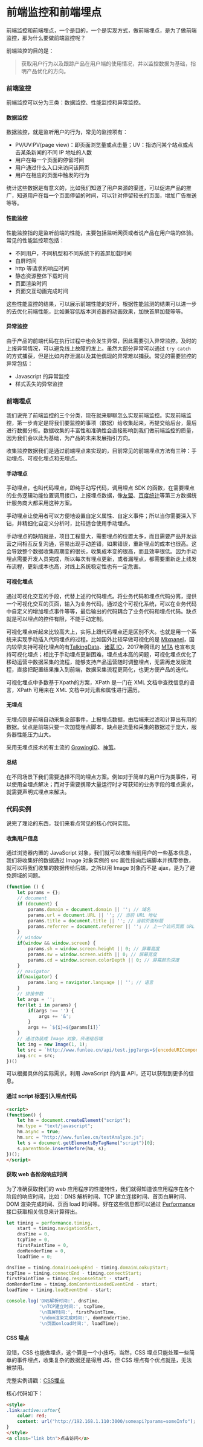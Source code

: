 # 前端监控和前端埋点

前端监控和前端埋点，一个是目的，一个是实现方式，做前端埋点，是为了做前端监控，那为什么要做前端监控呢？

前端监控的目的是：

> 获取用户行为以及跟踪产品在用户端的使用情况，并以监控数据为基础，指明产品优化的方向。

### 前端监控

前端监控可以分为三类：数据监控、性能监控和异常监控。

#### 数据监控

数据监控，就是监听用户的行为，常见的监控项有：

- PV/UV:PV(page view)：即页面浏览量或点击量；UV：指访问某个站点或点击某条新闻的不同 IP 地址的人数
- 用户在每一个页面的停留时间
- 用户通过什么入口来访问该网页
- 用户在相应的页面中触发的行为

统计这些数据是有意义的，比如我们知道了用户来源的渠道，可以促进产品的推广，知道用户在每一个页面停留的时间，可以针对停留较长的页面，增加广告推送等等。

#### 性能监控

性能监控指的是监听前端的性能，主要包括监听网页或者说产品在用户端的体验。常见的性能监控项包括：

- 不同用户，不同机型和不同系统下的首屏加载时间
- 白屏时间
- http 等请求的响应时间
- 静态资源整体下载时间
- 页面渲染时间
- 页面交互动画完成时间

这些性能监控的结果，可以展示前端性能的好坏，根据性能监测的结果可以进一步的去优化前端性能，比如兼容低版本浏览器的动画效果，加快首屏加载等等。

#### 异常监控

由于产品的前端代码在执行过程中也会发生异常，因此需要引入异常监控。及时的上报异常情况，可以避免线上故障的发上。虽然大部分异常可以通过 `try catch` 的方式捕获，但是比如内存泄漏以及其他偶现的异常难以捕获。常见的需要监控的异常包括：

- Javascript 的异常监控
- 样式丢失的异常监控

### 前端埋点

我们说完了前端监控的三个分类，现在就来聊聊怎么实现前端监控。实现前端监控，第一步肯定是将我们要监控的事项（数据）给收集起来，再提交给后台，最后进行数据分析。数据收集的丰富性和准确性会直接影响到我们做前端监控的质量，因为我们会以此为基础，为产品的未来发展指引方向。

收集监控数据我们是通过前端埋点来实现的，目前常见的前端埋点方法有三种：手动埋点、可视化埋点和无埋点。

#### 手动埋点

手动埋点，也叫代码埋点，即纯手动写代码，调用埋点 SDK 的函数，在需要埋点的业务逻辑功能位置调用接口，上报埋点数据，像[友盟](https://links.jianshu.com/go?to=https%3A%2F%2Fwww.umeng.com%2F)、[百度统计](https://links.jianshu.com/go?to=https%3A%2F%2Ftongji.baidu.com%2Fweb%2Fwelcome%2Flogin)等第三方数据统计服务商大都采用这种方案。

手动埋点让使用者可以方便地设置自定义属性、自定义事件；所以当你需要深入下钻，并精细化自定义分析时，比较适合使用手动埋点。

手动埋点的缺陷就是，项目工程量大，需要埋点的位置太多，而且需要产品开发运营之间相互反复沟通，容易出现手动差错，如果错误，重新埋点的成本也很高。这会导致整个数据收集周期变的很长，收集成本变的很高，而且效率很低。因为手动埋点需要开发人员完成，所以每次有埋点更新，或者漏埋点，都需要重新走上线发布流程，更新成本也高，对线上系统稳定性也有一定危害。

#### 可视化埋点

通过可视化交互的手段，代替上述的代码埋点。将业务代码和埋点代码分离，提供一个可视化交互的页面，输入为业务代码，通过这个可视化系统，可以在业务代码中自定义的增加埋点事件等等，最后输出的代码耦合了业务代码和埋点代码。缺点就是可以埋点的控件有限，不能手动定制。

可视化埋点听起来比较高大上，实际上跟代码埋点还是区别不大。也就是用一个系统来实现手动插入代码埋点的过程。比如国外比较早做可视化的是 [Mixpanel](https://links.jianshu.com/go?to=https%3A%2F%2Fmixpanel.com%2F)，国内较早支持可视化埋点的有[TalkingData](https://links.jianshu.com/go?to=https%3A%2F%2Fwww.talkingdata.com%2F)、[诸葛 IO](https://links.jianshu.com/go?to=https%3A%2F%2Fzhugeio.com%2F)，2017年腾讯的 [MTA](https://links.jianshu.com/go?to=https%3A%2F%2Fmta.qq.com%2F) 也宣布支持可视化埋点；相比于手动埋点更新困难，埋点成本高的问题，可视化埋点优化了移动运营中数据采集的流程，能够支持产品运营随时调整埋点，无需再走发版流程，直接把配置结果推入到前端，数据采集流程更简化，也更方便产品的迭代。

可视化埋点中多数基于Xpath的方案，XPath 是一门在 XML 文档中查找信息的语言，XPath 可用来在 XML 文档中对元素和属性进行遍历。

#### 无埋点

无埋点则是前端自动采集全部事件，上报埋点数据，由后端来过滤和计算出有用的数据。优点是前端只要一次加载埋点脚本，缺点是流量和采集的数据过于庞大，服务器性能压力山大。

采用无埋点技术的有主流的 [GrowingIO](https://links.jianshu.com/go?to=https%3A%2F%2Fwww.growingio.com%2F)、[神策](https://links.jianshu.com/go?to=https%3A%2F%2Fwww.sensorsdata.cn%2F)。

#### 总结

在不同场景下我们需要选择不同的埋点方案。例如对于简单的用户行为类事件，可以使用全埋点解决；而对于需要携带大量运行时才可获知的业务字段的埋点需求，就需要声明式埋点来解决。

### 代码实例

说完了理论的东西，我们来看点常见的核心代码实现。

#### 收集用户信息

通过浏览器内置的 JavaScript 对象，我们就可以收集当前用户的一些基本信息，我们将收集好的数据通过 Image 对象实例的 src 属性指向后端脚本并携带参数，就可以将我们收集的数据传给后端，之所以用 Image 对象而不是 ajax，是为了避免跨域的问题。



```js
(function () {
    let params = {};
    // document
    if (document) {
        params.domain = document.domain || ''; // 域名
        params.url = document.URL || ''; // 当前 URL 地址
        params.title = document.title || ''; // 当前页面标题
        params.referrer = document.referrer || ''; // 上一个访问页面 URL 地址
    }
    // window
    if(window && window.screen) {
        params.sh = window.screen.height || 0; // 屏幕高度
        params.sw = window.screen.width || 0; // 屏幕宽度
        params.cd = window.screen.colorDepth || 0; // 屏幕颜色深度
    }
    // navigator
    if(navigator) {
        params.lang = navigator.language || ''; // 语言
    }
    // 拼接参数
    let args = '';
    for(let i in params) {
        if(args !== '') {
            args += '&';
        }
        args += `${i}=${params[i]}`
    }
    // 通过伪装成 Image 对象，传递给后端
    let img = new Image(1, 1);
    let src = `http://www.funlee.cn/api/test.jpg?args=${encodeURIComponent(args)}`;
    img.src = src;
})()
```

可以根据具体的实际需求，利用 JavaScript 的内置 API，还可以获取到更多的信息。

#### 通过 script 标签引入埋点代码



```html
<script>
(function() {
    let hm = document.createElement("script");
    hm.type = "text/javascript";
    hm.async = true;
    hm.src = "http://www.funlee.cn/testAnalyze.js";
    let s = document.getElementsByTagName("script")[0]; 
    s.parentNode.insertBefore(hm, s);
})();
</script>
```

#### 获取 web 各阶段响应时间

为了准确获取我们的 web 应用程序的性能特性，我们就得知道该应用程序在各个阶段的响应时间，比如：DNS 解析时间、TCP 建立连接时间、首页白屏时间、DOM 渲染完成时间、页面 load 时间等。好在这些信息都可以通过 [Performance](https://links.jianshu.com/go?to=https%3A%2F%2Fdeveloper.mozilla.org%2Fzh-CN%2Fdocs%2FWeb%2FAPI%2FPerformance) 接口获取相关信息来计算得出。



```js
let timing = performance.timing,
    start = timing.navigationStart,
    dnsTime = 0,
    tcpTime = 0,
    firstPaintTime = 0,
    domRenderTime = 0,
    loadTime = 0;

dnsTime = timing.domainLookupEnd - timing.domainLookupStart;
tcpTime = timing.connectEnd - timing.connectStart;
firstPaintTime = timing.responseStart - start;
domRenderTime = timing.domContentLoadedEventEnd - start;
loadTime = timing.loadEventEnd - start;

console.log('DNS解析时间:', dnsTime, 
            '\nTCP建立时间:', tcpTime, 
            '\n首屏时间:', firstPaintTime,
            '\ndom渲染完成时间:', domRenderTime, 
            '\n页面onload时间:', loadTime);
```

#### CSS 埋点

没错，CSS 也能做埋点，这个算是一个小技巧，当然，CSS 埋点只能处理一些简单的事件埋点，收集复杂的数据还是得用 JS，但 CSS 埋点有个优点就是，无法被禁用。

完整实例请戳：[CSS埋点](https://links.jianshu.com/go?to=https%3A%2F%2Fjsrun.net%2FDSXKp%2Fedit)

核心代码如下：



```html
<style>
.link:active::after{
    color: red;
    content: url("http://192.168.1.110:3000/someapi?params=someInfo");
}
</style>
<a class="link btn">点击访问</a>
```

### 